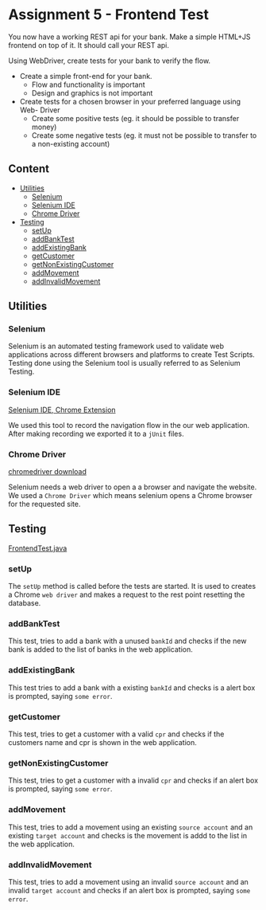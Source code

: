 # Assignment 5 - Frontend Test

You now have a working REST api for your bank. Make a simple HTML+JS frontend on top of it. It should call your REST api.

Using WebDriver, create tests for your bank to verify the flow.

- Create a simple front-end for your bank.
    - Flow and functionality is important
    - Design and graphics is not important
- Create tests for a chosen browser in your preferred language using Web- Driver
    - Create some positive tests (eg. it should be possible to transfer money)
    - Create some negative tests (eg. it must not be possible to transfer to a non-existing account)

## Content

-   [Utilities](#Utilities)
    -   [Selenium](#Selenium)
    -   [Selenium IDE](#Selenium-IDE)
    -   [Chrome Driver](#Chrome-Driver)
-   [Testing](#Testing)
    -   [setUp](#setUp)
    -   [addBankTest](#addBankTest)
    -   [addExistingBank](#addExistingBank)
    -   [getCustomer](#getCustomer)
    -   [getNonExistingCustomer](#getNonExistingCustomer)
    -   [addMovement](#addMovement)
    -   [addInvalidMovement](#addInvalidMovement)

## Utilities
### Selenium
Selenium is an automated testing framework used to validate web applications across different browsers and platforms to create Test Scripts. Testing done using the Selenium tool is usually referred to as Selenium Testing.

### Selenium IDE
[Selenium IDE, Chrome Extension](https://chrome.google.com/webstore/detail/selenium-ide/mooikfkahbdckldjjndioackbalphokd)

We used this tool to record the navigation flow in the our web application. After making recording we exported it to a `jUnit` files. 

### Chrome Driver
[chromedriver download](https://chromedriver.chromium.org/downloads)

Selenium needs a web driver to open a a browser and navigate the website. We used a `Chrome Driver` which means selenium opens a Chrome browser for the requested site.

## Testing

[FrontendTest.java](../test-client/SeleniumTest/src/test/FrontendTest.java)

### setUp
The `setUp` method is called before the tests are started.
It is used to creates a Chrome `web driver` and makes a request to the rest point resetting the database.

### addBankTest
This test, tries to add a bank with a unused `bankId` and checks if the new bank is added to the list of banks in the web application.

### addExistingBank
This test tries to add a bank with a existing `bankId` and checks is a alert box is prompted, saying `some error`.

### getCustomer
This test, tries to get a customer with a valid `cpr` and checks if the customers name and cpr is shown in the web application.

### getNonExistingCustomer
This test, tries to get a customer with a invalid `cpr` and checks if an alert box is prompted, saying `some error`.

### addMovement
This test, tries to add a movement using an existing `source account` and an existing `target account` and checks is the movement is addd to the list in the web application.

### addInvalidMovement
This test, tries to add a movement using an invalid `source account` and an invalid `target account` and checks if an alert box is prompted, saying `some error`.